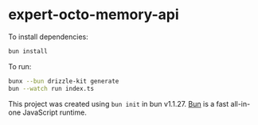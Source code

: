 # expert-octo-memory-api

To install dependencies:

```bash
bun install
```

To run:

```bash
bunx --bun drizzle-kit generate
bun --watch run index.ts
```

This project was created using `bun init` in bun v1.1.27. [Bun](https://bun.sh) is a fast all-in-one JavaScript runtime.
